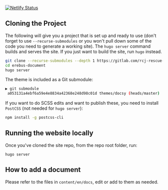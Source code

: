 [![Netlify Status](https://api.netlify.com/api/v1/badges/f78f57f2-a53d-4f78-8e08-14fb57abe01b/deploy-status)](https://app.netlify.com/sites/erebus/deploys)

## Cloning the Project

The following will give you a project that is set up and ready to use (don't forget to use `--recurse-submodules` or you won't pull down some of the code you need to generate a working site). The `hugo server` command builds and serves the site. If you just want to build the site, run `hugo` instead.

```bash
git clone --recurse-submodules --depth 1 https://gitlab.com/rcj-rescue-tc/erebus-document.git
cd erebus-document
hugo server
```

The theme is included as a Git submodule:

```bash
▶ git submodule
 a053131a4ebf6a59e4e8834a42368e248d98c01d themes/docsy (heads/master)
```

If you want to do SCSS edits and want to publish these, you need to install `PostCSS` (not needed for `hugo server`):

```bash
npm install -g postcss-cli
```

## Running the website locally

Once you've cloned the site repo, from the repo root folder, run:

```
hugo server
```

## How to add a document
Please refer to the files in `content/en/docs`, edit or add to them as needed.
